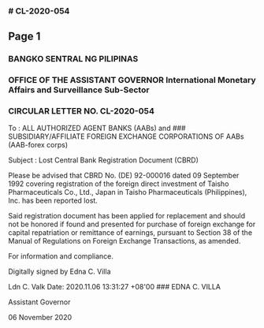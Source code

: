 ### # CL-2020-054

## Page 1

### BANGKO SENTRAL NG PILIPINAS

### OFFICE OF THE ASSISTANT GOVERNOR International Monetary Affairs and Surveillance Sub-Sector

### CIRCULAR LETTER NO. CL-2020-054

To : ALL AUTHORIZED AGENT BANKS (AABs) and ### SUBSIDIARY/AFFILIATE FOREIGN EXCHANGE CORPORATIONS OF AABs (AAB-forex corps)

Subject : Lost Central Bank Registration Document (CBRD)

Please be advised that CBRD No. (DE) 92-000016 dated 09 September 1992 covering registration of the foreign direct investment of Taisho Pharmaceuticals Co., Ltd., Japan in Taisho Pharmaceuticals (Philippines), Inc. has been reported lost.

Said registration document has been applied for replacement and should not be honored if found and presented for purchase of foreign exchange for capital repatriation or remittance of earnings, pursuant to Section 38 of the Manual of Regulations on Foreign Exchange Transactions, as amended.

For information and compliance.

Digitally signed by Edna C. Villa

Ldn C. Valk Date: 2020.11.06 13:31:27 +08'00 ### EDNA C. VILLA

Assistant Governor

06 November 2020 